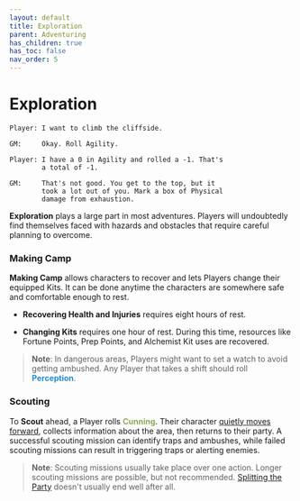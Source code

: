 ```yaml
---
layout: default
title: Exploration
parent: Adventuring
has_children: true
has_toc: false
nav_order: 5
---
```


# Exploration

    Player: I want to climb the cliffside.

    GM:     Okay. Roll Agility.

    Player: I have a 0 in Agility and rolled a -1. That's
            a total of -1.

    GM:     That's not good. You get to the top, but it
            took a lot out of you. Mark a box of Physical
            damage from exhaustion.

**Exploration** plays a large part in most adventures. Players will undoubtedly
find themselves faced with hazards and obstacles that require careful planning
to overcome.

### Making Camp

**Making Camp** allows characters to recover and lets Players change their equipped Kits. It can be done anytime the characters are somewhere safe and comfortable enough to rest.

-   **Recovering Health and Injuries** requires eight hours of rest.

-   **Changing Kits** requires one hour of rest. During this time, resources like Fortune Points, Prep Points, and Alchemist Kit uses are recovered.

> **Note**: In dangerous areas, Players might want to set a watch to avoid getting ambushed. Any Player that takes a shift should roll **<span style="color: #268bd2">Perception</span>**.

### Scouting

To **Scout** ahead, a Player rolls **<span style="color: #90a959">Cunning</span>**. Their character [quietly moves forward](stealth.md), collects information about the area, then returns to their party. A successful scouting mission can identify traps and ambushes, while failed scouting missions can result in triggering traps or alerting enemies.

> **Note**: Scouting missions usually take place over one action. Longer scouting missions are possible, but not recommended. [Splitting the Party](https://tvtropes.org/pmwiki/pmwiki.php/Main/NeverSplitTheParty) doesn't usually end well after all.
